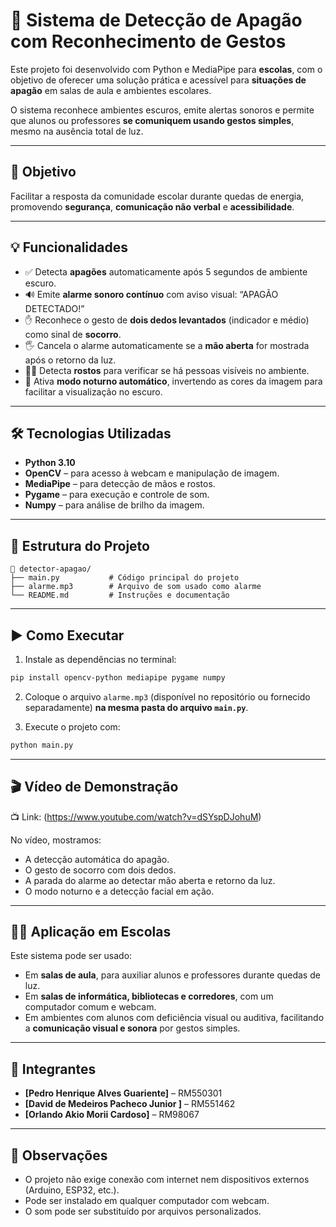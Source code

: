 # 🏫 Sistema de Detecção de Apagão com Reconhecimento de Gestos

Este projeto foi desenvolvido com Python e MediaPipe para **escolas**, com o objetivo de oferecer uma solução prática e acessível para **situações de apagão** em salas de aula e ambientes escolares.

O sistema reconhece ambientes escuros, emite alertas sonoros e permite que alunos ou professores **se comuniquem usando gestos simples**, mesmo na ausência total de luz.

---

## 🎯 Objetivo

Facilitar a resposta da comunidade escolar durante quedas de energia, promovendo **segurança**, **comunicação não verbal** e **acessibilidade**.

---

## 💡 Funcionalidades

- ✅ Detecta **apagões** automaticamente após 5 segundos de ambiente escuro.
- 🔊 Emite **alarme sonoro contínuo** com aviso visual: “APAGÃO DETECTADO!”
- ✋ Reconhece o gesto de **dois dedos levantados** (indicador e médio) como sinal de **socorro**.
- 🖐️ Cancela o alarme automaticamente se a **mão aberta** for mostrada após o retorno da luz.
- 🧑‍🎓 Detecta **rostos** para verificar se há pessoas visíveis no ambiente.
- 🌙 Ativa **modo noturno automático**, invertendo as cores da imagem para facilitar a visualização no escuro.

---

## 🛠️ Tecnologias Utilizadas

- **Python 3.10**
- **OpenCV** – para acesso à webcam e manipulação de imagem.
- **MediaPipe** – para detecção de mãos e rostos.
- **Pygame** – para execução e controle de som.
- **Numpy** – para análise de brilho da imagem.

---

## 📂 Estrutura do Projeto

```
📁 detector-apagao/
├── main.py           # Código principal do projeto
├── alarme.mp3        # Arquivo de som usado como alarme
└── README.md         # Instruções e documentação
```

---

## ▶️ Como Executar

1. Instale as dependências no terminal:

```bash
pip install opencv-python mediapipe pygame numpy
```

2. Coloque o arquivo `alarme.mp3` (disponível no repositório ou fornecido separadamente) **na mesma pasta do arquivo `main.py`**.

3. Execute o projeto com:

```bash
python main.py
```

---

## 🎬 Vídeo de Demonstração

📺 Link: (https://www.youtube.com/watch?v=dSYspDJohuM)

No vídeo, mostramos:
- A detecção automática do apagão.
- O gesto de socorro com dois dedos.
- A parada do alarme ao detectar mão aberta e retorno da luz.
- O modo noturno e a detecção facial em ação.

---

## 👨‍🏫 Aplicação em Escolas

Este sistema pode ser usado:
- Em **salas de aula**, para auxiliar alunos e professores durante quedas de luz.
- Em **salas de informática, bibliotecas e corredores**, com um computador comum e webcam.
- Em ambientes com alunos com deficiência visual ou auditiva, facilitando a **comunicação visual e sonora** por gestos simples.

---

## 👥 Integrantes

- **[Pedro Henrique Alves Guariente]** – RM550301  
- **[David de Medeiros Pacheco Junior ]** – RM551462  
- **[Orlando Akio Morii Cardoso]** – RM98067

---

## 📌 Observações

- O projeto não exige conexão com internet nem dispositivos externos (Arduino, ESP32, etc.).
- Pode ser instalado em qualquer computador com webcam.
- O som pode ser substituído por arquivos personalizados.
